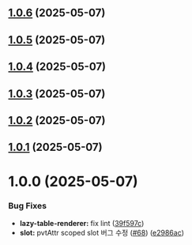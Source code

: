 ## [1.0.6](https://github.com/vue-pivottable/vue3-pivottable/compare/@vue-pivottable/lazy-table-renderer@1.0.5...@vue-pivottable/lazy-table-renderer@1.0.6) (2025-05-07)

## [1.0.5](https://github.com/vue-pivottable/vue3-pivottable/compare/@vue-pivottable/lazy-table-renderer@1.0.4...@vue-pivottable/lazy-table-renderer@1.0.5) (2025-05-07)

## [1.0.4](https://github.com/vue-pivottable/vue3-pivottable/compare/@vue-pivottable/lazy-table-renderer@1.0.3...@vue-pivottable/lazy-table-renderer@1.0.4) (2025-05-07)

## [1.0.3](https://github.com/vue-pivottable/vue3-pivottable/compare/@vue-pivottable/lazy-table-renderer@1.0.2...@vue-pivottable/lazy-table-renderer@1.0.3) (2025-05-07)

## [1.0.2](https://github.com/vue-pivottable/vue3-pivottable/compare/@vue-pivottable/lazy-table-renderer@1.0.1...@vue-pivottable/lazy-table-renderer@1.0.2) (2025-05-07)

## [1.0.1](https://github.com/vue-pivottable/vue3-pivottable/compare/@vue-pivottable/lazy-table-renderer@1.0.0...@vue-pivottable/lazy-table-renderer@1.0.1) (2025-05-07)

# 1.0.0 (2025-05-07)

### Bug Fixes

- **lazy-table-renderer:** fix lint ([39f597c](https://github.com/vue-pivottable/vue3-pivottable/commit/39f597c081e885b7668fdaeec4ef38f2cb43b41c))
- **slot:** pvtAttr scoped slot 버그 수정 ([#68](https://github.com/vue-pivottable/vue3-pivottable/issues/68)) ([e2986ac](https://github.com/vue-pivottable/vue3-pivottable/commit/e2986acaf5e247551d499de9a70b7a5e17b85087))
